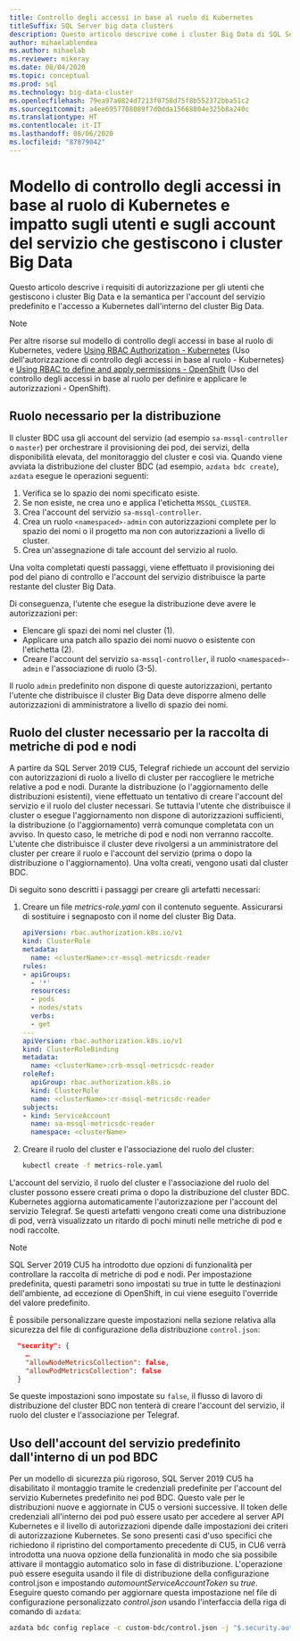 ```yaml
---
title: Controllo degli accessi in base al ruolo di Kubernetes
titleSuffix: SQL Server big data clusters
description: Questo articolo descrive come i cluster Big Data di SQL Server usano il controllo degli accessi in base al ruolo con Kubernetes.
author: mihaelablendea
ms.author: mihaelab
ms.reviewer: mikeray
ms.date: 08/04/2020
ms.topic: conceptual
ms.prod: sql
ms.technology: big-data-cluster
ms.openlocfilehash: 79ea97a0824d7213f0758d75f8b552372bba51c2
ms.sourcegitcommit: a4ee6957708089f7d0dda15668804e325b8a240c
ms.translationtype: HT
ms.contentlocale: it-IT
ms.lasthandoff: 08/06/2020
ms.locfileid: "87879042"
---
```

# <a name="kubernetes-rbac-model--impact-on-users-and-service-accounts-managing-bdc"></a>Modello di controllo degli accessi in base al ruolo di Kubernetes e impatto sugli utenti e sugli account del servizio che gestiscono i cluster Big Data

Questo articolo descrive i requisiti di autorizzazione per gli utenti che gestiscono i cluster Big Data e la semantica per l'account del servizio predefinito e l'accesso a Kubernetes dall'interno del cluster Big Data.

> [!NOTE]
> Per altre risorse sul modello di controllo degli accessi in base al ruolo di Kubernetes, vedere [Using RBAC Authorization - Kubernetes](https://kubernetes.io/docs/reference/access-authn-authz/rbac/) (Uso dell'autorizzazione di controllo degli accessi in base al ruolo - Kubernetes) e [Using RBAC to define and apply permissions - OpenShift](https://docs.openshift.com/container-platform/4.4/authentication/using-rbac.html) (Uso del controllo degli accessi in base al ruolo per definire e applicare le autorizzazioni - OpenShift).

## <a name="role-required-for-deployment"></a>Ruolo necessario per la distribuzione

Il cluster BDC usa gli account del servizio (ad esempio `sa-mssql-controller` o `master`) per orchestrare il provisioning dei pod, dei servizi, della disponibilità elevata, del monitoraggio del cluster e così via. Quando viene avviata la distribuzione del cluster BDC (ad esempio, `azdata bdc create`), `azdata` esegue le operazioni seguenti:

1. Verifica se lo spazio dei nomi specificato esiste.
2. Se non esiste, ne crea uno e applica l'etichetta `MSSQL_CLUSTER`.
3. Crea l'account del servizio `sa-mssql-controller`.
4. Crea un ruolo `<namespaced>-admin` con autorizzazioni complete per lo spazio dei nomi o il progetto ma non con autorizzazioni a livello di cluster.
5. Crea un'assegnazione di tale account del servizio al ruolo.

Una volta completati questi passaggi, viene effettuato il provisioning dei pod del piano di controllo e l'account del servizio distribuisce la parte restante del cluster Big Data.  

Di conseguenza, l'utente che esegue la distribuzione deve avere le autorizzazioni per:

- Elencare gli spazi dei nomi nel cluster (1).
- Applicare una patch allo spazio dei nomi nuovo o esistente con l'etichetta (2).
- Creare l'account del servizio `sa-mssql-controller`, il ruolo `<namespaced>-admin` e l'associazione di ruolo (3-5).

Il ruolo `admin` predefinito non dispone di queste autorizzazioni, pertanto l'utente che distribuisce il cluster Big Data deve disporre almeno delle autorizzazioni di amministratore a livello di spazio dei nomi.

## <a name="cluster-role-required-for-pods-and-nodes-metrics-collection"></a>Ruolo del cluster necessario per la raccolta di metriche di pod e nodi

A partire da SQL Server 2019 CU5, Telegraf richiede un account del servizio con autorizzazioni di ruolo a livello di cluster per raccogliere le metriche relative a pod e nodi. Durante la distribuzione (o l'aggiornamento delle distribuzioni esistenti), viene effettuato un tentativo di creare l'account del servizio e il ruolo del cluster necessari. Se tuttavia l'utente che distribuisce il cluster o esegue l'aggiornamento non dispone di autorizzazioni sufficienti, la distribuzione (o l'aggiornamento) verrà comunque completata con un avviso. In questo caso, le metriche di pod e nodi non verranno raccolte. L'utente che distribuisce il cluster deve rivolgersi a un amministratore del cluster per creare il ruolo e l'account del servizio (prima o dopo la distribuzione o l'aggiornamento). Una volta creati, vengono usati dal cluster BDC. 

Di seguito sono descritti i passaggi per creare gli artefatti necessari:

1. Creare un file *metrics-role.yaml* con il contenuto seguente. Assicurarsi di sostituire i segnaposto *<clusterName>* con il nome del cluster Big Data.

   ```yaml
   apiVersion: rbac.authorization.k8s.io/v1
   kind: ClusterRole
   metadata:
     name: <clusterName>:cr-mssql-metricsdc-reader
   rules:
   - apiGroups:
     - '*'
     resources:
     - pods
     - nodes/stats
     verbs:
     - get
   ---
   apiVersion: rbac.authorization.k8s.io/v1
   kind: ClusterRoleBinding
   metadata:
     name: <clusterName>:crb-mssql-metricsdc-reader
   roleRef:
     apiGroup: rbac.authorization.k8s.io
     kind: ClusterRole
     name: <clusterName>:cr-mssql-metricsdc-reader
   subjects:
   - kind: ServiceAccount
     name: sa-mssql-metricsdc-reader
     namespace: <clusterName>
   ```

2. Creare il ruolo del cluster e l'associazione del ruolo del cluster:

   ```bash
   kubectl create -f metrics-role.yaml
   ```

L'account del servizio, il ruolo del cluster e l'associazione del ruolo del cluster possono essere creati prima o dopo la distribuzione del cluster BDC. Kubernetes aggiorna automaticamente l'autorizzazione per l'account del servizio Telegraf. Se questi artefatti vengono creati come una distribuzione di pod, verrà visualizzato un ritardo di pochi minuti nelle metriche di pod e nodi raccolte.

> [!NOTE]
> SQL Server 2019 CU5 ha introdotto due opzioni di funzionalità per controllare la raccolta di metriche di pod e nodi. Per impostazione predefinita, questi parametri sono impostati su true in tutte le destinazioni dell'ambiente, ad eccezione di OpenShift, in cui viene eseguito l'override del valore predefinito. 

È possibile personalizzare queste impostazioni nella sezione relativa alla sicurezza del file di configurazione della distribuzione `control.json`:

```json
  "security": {
    …
    "allowNodeMetricsCollection": false,
    "allowPodMetricsCollection": false
  }
```

Se queste impostazioni sono impostate su `false`, il flusso di lavoro di distribuzione del cluster BDC non tenterà di creare l'account del servizio, il ruolo del cluster e l'associazione per Telegraf.

## <a name="default-service-account-usage-from-within-a-bdc-pod"></a>Uso dell'account del servizio predefinito dall'interno di un pod BDC

Per un modello di sicurezza più rigoroso, SQL Server 2019 CU5 ha disabilitato il montaggio tramite le credenziali predefinite per l'account del servizio Kubernetes predefinito nei pod BDC. Questo vale per le distribuzioni nuove e aggiornate in CU5 o versioni successive.
Il token delle credenziali all'interno dei pod può essere usato per accedere al server API Kubernetes e il livello di autorizzazioni dipende dalle impostazioni dei criteri di autorizzazione Kubernetes. Se sono presenti casi d'uso specifici che richiedono il ripristino del comportamento precedente di CU5, in CU6 verrà introdotta una nuova opzione della funzionalità in modo che sia possibile attivare il montaggio automatico solo in fase di distribuzione. L'operazione può essere eseguita usando il file di distribuzione della configurazione control.json e impostando *automountServiceAccountToken* su *true*. Eseguire questo comando per aggiornare questa impostazione nel file di configurazione personalizzato *control.json* usando l'interfaccia della riga di comando di `azdata`: 

``` bash
azdata bdc config replace -c custom-bdc/control.json -j "$.security.automountServiceAccountToken=true"
```
